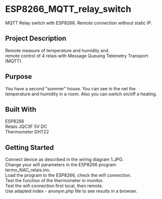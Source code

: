 # ESP8266_MQTT_relay_switch
MQTT Relay switch with ESP8266. Remote connection without static IP.

## Project Description
Remote measure of temperature and humidity and  
remote control of 4 relais with Message Queuing Telemetry Transport (MQTT).

## Purpose
You have a second "summer" house. You can see in the net the temperature and humidity in a room. Also you can switch on/off a heating. 

## Built With  
ESP8266  
Relais JQC3F 5V DC  
Thermometer DHT22  

## Getting Started  
Connect device as described in the wiring diagram 1.JPG.  
Change your wifi parameters in the ESP8266 program termo_NAC_relais.ino.  
Load the program to the ESP8266, check the wifi connection.  
Test the function of the thermometer in monitor.  
Test the wifi connection first local, then remote.  
Use adapted index - anonym.php file to see results in a browser. 
